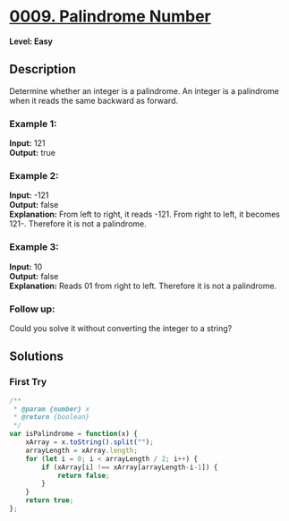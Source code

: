 # [0009. Palindrome Number](https://leetcode.com/problems/palindrome-number/)

**Level: Easy**

## Description

Determine whether an integer is a palindrome. An integer is a palindrome when it reads the same backward as forward.

### Example 1: 

**Input:** 121  
**Output:** true  

### Example 2:  

**Input:** -121  
**Output:** false  
**Explanation:** From left to right, it reads -121. From right to left, it becomes 121-. Therefore it is not a palindrome. 

### Example 3:  

**Input:** 10  
**Output:** false  
**Explanation:** Reads 01 from right to left. Therefore it is not a palindrome. 

### Follow up:  

Could you solve it without converting the integer to a string?


## Solutions

### First Try
``` js
/**
 * @param {number} x
 * @return {boolean}
 */
var isPalindrome = function(x) {
    xArray = x.toString().split("");
    arrayLength = xArray.length;
    for (let i = 0; i < arrayLength / 2; i++) {
        if (xArray[i] !== xArray[arrayLength-i-1]) {
            return false;
        }
    }
    return true;
};
```